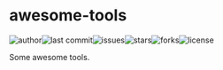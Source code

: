 # awesome-tools

![author](https://img.shields.io/badge/author-chariesgavin-blueviolet.svg)![last commit](https://img.shields.io/github/last-commit/guobinhit/awesome-tools.svg)![issues](https://img.shields.io/github/issues/guobinhit/awesome-tools.svg)![stars](https://img.shields.io/github/stars/guobinhit/awesome-tools.svg)![forks](	https://img.shields.io/github/forks/guobinhit/awesome-tools.svg)![license](https://img.shields.io/github/license/guobinhit/awesome-tools.svg)

Some awesome tools.
